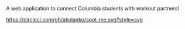A web application to connect Columbia students with workout partners!

https://circleci.com/gh/akolanko/spot-me.svg?style=svg
